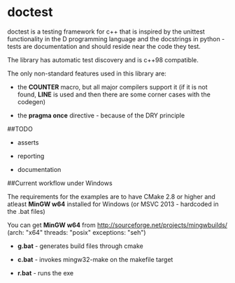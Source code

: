 doctest
=======

doctest is a testing framework for c++ that is inspired by the unittest functionality in the D programming language and the docstrings in python - tests are documentation and should reside near the code they test.

The library has automatic test discovery and is c++98 compatible.

The only non-standard features used in this library are:

- the **__COUNTER__** macro, but all major compilers support it (if it is not found, **__LINE__** is used and then there are some corner cases with the codegen)

- the **pragma once** directive - because of the DRY principle

##TODO

- asserts

- reporting

- documentation

##Current workflow under Windows

The requirements for the examples are to have CMake 2.8 or higher and atleast **MinGW w64** installed for Windows (or MSVC 2013 - hardcoded in the .bat files)

You can get **MinGW w64** from http://sourceforge.net/projects/mingwbuilds/ (arch: "x64" threads: "posix" exceptions: "seh")

- **g.bat** - generates build files through cmake

- **c.bat** - invokes mingw32-make on the makefile target

- **r.bat** - runs the exe
